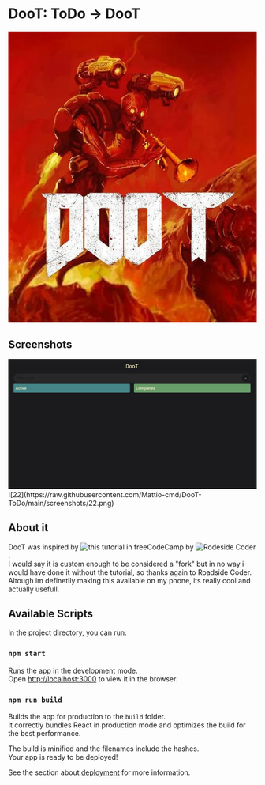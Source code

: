 # DooT: ToDo -> DooT
<img src="https://raw.githubusercontent.com/Mattio-cmd/DooT-ToDo/main/screenshots/3.png">

## Screenshots

<img src="https://raw.githubusercontent.com/Mattio-cmd/DooT-ToDo/main/screenshots/1.png">
![22](https://raw.githubusercontent.com/Mattio-cmd/DooT-ToDo/main/screenshots/22.png)

## About it
DooT was inspired by ![this](https://www.youtube.com/watch?v=FJDVKeh7RJI) tutorial in freeCodeCamp by ![Rodeside Coder](https://github.com/piyush-eon).<br>
I would say it is custom enough to be considered a "fork" but in no way i would have done it without the tutorial, so thanks again to Roadside Coder.<br>
Altough im definetily making this available on my phone, its really cool and actually usefull.


## Available Scripts

In the project directory, you can run:

### `npm start`

Runs the app in the development mode.\
Open [http://localhost:3000](http://localhost:3000) to view it in the browser.

### `npm run build`

Builds the app for production to the `build` folder.\
It correctly bundles React in production mode and optimizes the build for the best performance.

The build is minified and the filenames include the hashes.\
Your app is ready to be deployed!

See the section about [deployment](https://facebook.github.io/create-react-app/docs/deployment) for more information.

